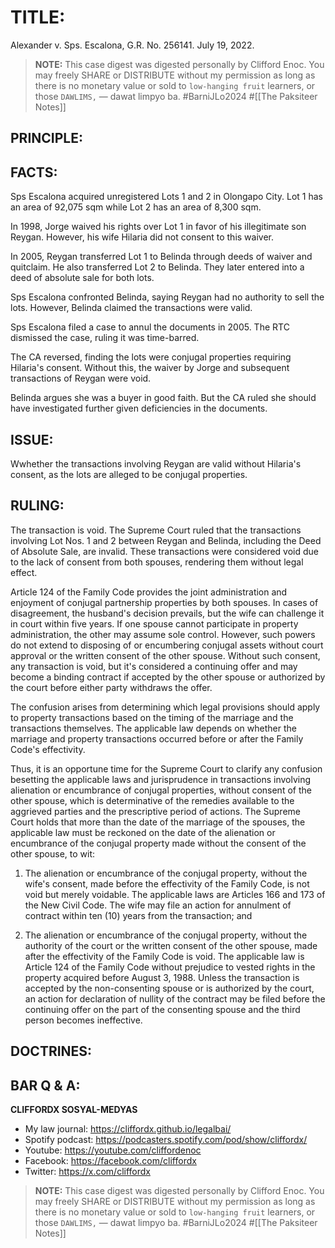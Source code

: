 # TITLE: 
Alexander v. Sps. Escalona, G.R. No. 256141. July 19, 2022.

> **NOTE:** This case digest was digested personally by Clifford Enoc. You may freely SHARE or DISTRIBUTE without my permission as long as there is no monetary value or sold to `low-hanging fruit` learners, or those `DAWLIMS,` — dawat limpyo ba. #BarniJLo2024 #[[The Paksiteer Notes]]

## PRINCIPLE:

## FACTS:

Sps Escalona acquired unregistered Lots 1 and 2 in Olongapo City. Lot 1 has an area of 92,075 sqm while Lot 2 has an area of 8,300 sqm. 

In 1998, Jorge waived his rights over Lot 1 in favor of his illegitimate son Reygan. However, his wife Hilaria did not consent to this waiver.

In 2005, Reygan transferred Lot 1 to Belinda through deeds of waiver and quitclaim. He also transferred Lot 2 to Belinda. They later entered into a deed of absolute sale for both lots.

Sps Escalona confronted Belinda, saying Reygan had no authority to sell the lots. However, Belinda claimed the transactions were valid. 

Sps Escalona filed a case to annul the documents in 2005. The RTC dismissed the case, ruling it was time-barred. 

The CA reversed, finding the lots were conjugal properties requiring Hilaria's consent. Without this, the waiver by Jorge and subsequent transactions of Reygan were void. 

Belinda argues she was a buyer in good faith. But the CA ruled she should have investigated further given deficiencies in the documents.


## ISSUE:

Wwhether the transactions involving Reygan are valid without Hilaria's consent, as the lots are alleged to be conjugal properties.

## RULING:

The transaction is void. The Supreme Court ruled that the transactions involving Lot Nos. 1 and 2 between Reygan and Belinda, including the Deed of Absolute Sale, are invalid. These transactions were considered void due to the lack of consent from both spouses, rendering them without legal effect.

Article 124 of the Family Code provides the joint administration and enjoyment of conjugal partnership properties by both spouses. In cases of disagreement, the husband's decision prevails, but the wife can challenge it in court within five years. If one spouse cannot participate in property administration, the other may assume sole control. However, such powers do not extend to disposing of or encumbering conjugal assets without court approval or the written consent of the other spouse. Without such consent, any transaction is void, but it's considered a continuing offer and may become a binding contract if accepted by the other spouse or authorized by the court before either party withdraws the offer.

The confusion arises from determining which legal provisions should apply to property transactions based on the timing of the marriage and the transactions themselves. The applicable law depends on whether the marriage and property transactions occurred before or after the Family Code's effectivity.

Thus, it is an opportune time for the Supreme Court to clarify any confusion besetting the applicable laws and jurisprudence in transactions involving alienation or encumbrance of conjugal properties, without consent of the other spouse, which is determinative of the remedies available to the aggrieved parties and the prescriptive period of actions. The Supreme Court holds that more than the date of the marriage of the spouses, the applicable law must be reckoned on the date of the alienation or encumbrance of the conjugal property made without the consent of the other spouse, to wit:

1. The alienation or encumbrance of the conjugal property, without the wife's consent, made before the effectivity of the Family Code, is not void but merely voidable. The applicable laws are Articles 166 and 173 of the New Civil Code. The wife may file an action for annulment of contract within ten (10) years from the transaction; and

2. The alienation or encumbrance of the conjugal property, without the authority of the court or the written consent of the other spouse, made after the effectivity of the Family Code is void. The applicable law is Article 124 of the Family Code without prejudice to vested rights in the property acquired before August 3, 1988. Unless the transaction is accepted by the non-consenting spouse or is authorized by the court, an action for declaration of nullity of the contract may be filed before the continuing offer on the part of the consenting spouse and the third person becomes ineffective.


## DOCTRINES:

## BAR Q & A:


**CLIFFORDX SOSYAL-MEDYAS**
- My law journal: https://cliffordx.github.io/legalbai/
- Spotify podcast: https://podcasters.spotify.com/pod/show/cliffordx/
- Youtube: https://youtube.com/cliffordenoc
- Facebook: https://facebook.com/cliffordx
- Twitter: https://x.com/cliffordx


> **NOTE:** This case digest was digested personally by Clifford Enoc. You may freely SHARE or DISTRIBUTE without my permission as long as there is no monetary value or sold to `low-hanging fruit` learners, or those `DAWLIMS,` — dawat limpyo ba. #BarniJLo2024 #[[The Paksiteer Notes]]